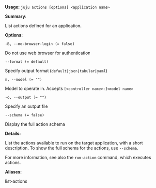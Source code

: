 **Usage:** `juju actions [options] <application name>`

**Summary:**

List actions defined for an application.

**Options:**

`-B, --no-browser-login (= false)`

Do not use web browser for authentication

`--format (= default)`

Specify output format (`default|json|tabular|yaml`)

`m, --model (= "")`

Model to operate in. Accepts `[<controller name>:]<model name>`

`-o, --output (= "")`

Specify an output file

`--schema (= false)`

Display the full action schema

**Details:**

List the actions available to run on the target application, with a short description. To show the full schema for the actions, use `--schema`.

For more information, see also the `run-action` command, which executes actions.

**Aliases:**

list-actions
